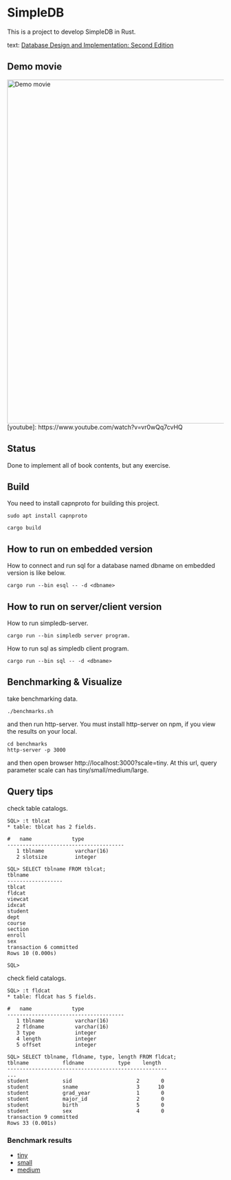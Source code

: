 # SimpleDB

This is a project to develop SimpleDB in Rust.

text: [Database Design and Implementation: Second Edition](https://www.amazon.co.jp/gp/product/3030338355/)

## Demo movie

<img src="./movie/demo-x2-resized.gif" width="800" alt="Demo movie">
[youtube]: https://www.youtube.com/watch?v=vr0wQq7cvHQ

## Status

Done to implement all of book contents, but any exercise.

## Build

You need to install capnproto for building this project.

``` shell
sudo apt install capnproto
```

``` shell
cargo build
```

## How to run on embedded version

How to connect and run sql for a database named dbname on embedded version is like below.

``` shell
cargo run --bin esql -- -d <dbname>
```

## How to run on server/client version

How to run simpledb-server.

``` shell
cargo run --bin simpledb server program.
```

How to run sql as simpledb client program.

``` shell
cargo run --bin sql -- -d <dbname>
```

## Benchmarking & Visualize

take benchmarking data.

``` shell
./benchmarks.sh
```

and then run http-server.
You must install http-server on npm, if you view the results on your local.

``` shell
cd benchmarks
http-server -p 3000
```

and then open browser http://localhost:3000?scale=tiny.
At this url, query parameter scale can has tiny/small/medium/large.

## Query tips

check table catalogs.

```
SQL> :t tblcat
* table: tblcat has 2 fields.

#   name             type
--------------------------------------
   1 tblname          varchar(16)
   2 slotsize         integer

SQL> SELECT tblname FROM tblcat;
tblname
------------------
tblcat
fldcat
viewcat
idxcat
student
dept
course
section
enroll
sex
transaction 6 committed
Rows 10 (0.000s)

SQL>
```

check field catalogs.

```
SQL> :t fldcat
* table: fldcat has 5 fields.

#   name             type
--------------------------------------
   1 tblname          varchar(16)
   2 fldname          varchar(16)
   3 type             integer
   4 length           integer
   5 offset           integer

SQL> SELECT tblname, fldname, type, length FROM fldcat;
tblname           fldname           type    length
----------------------------------------------------
...
student           sid                     2       0
student           sname                   3      10
student           grad_year               1       0
student           major_id                2       0
student           birth                   5       0
student           sex                     4       0
transaction 9 committed
Rows 33 (0.001s)
```

### Benchmark results

- [tiny](https://cutsea110.github.io/simpledb/?scale=tiny)
- [small](https://cutsea110.github.io/simpledb/?scale=small)
- [medium](https://cutsea110.github.io/simpledb/?scale=medium)
